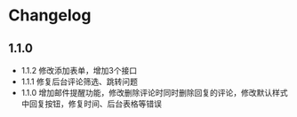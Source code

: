 # Changelog

## 1.1.0

- 1.1.2 修改添加表单，增加3个接口
- 1.1.1 修复后台评论筛选、跳转问题
- 1.1.0 增加邮件提醒功能，修改删除评论时同时删除回复的评论，修改默认样式中回复按钮，修复时间、后台表格等错误
